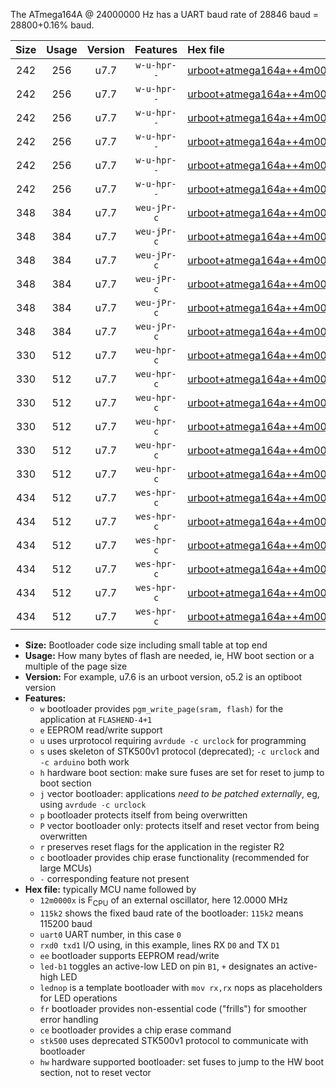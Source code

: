 The ATmega164A @ 24000000 Hz has a UART baud rate of 28846 baud = 28800+0.16% baud.

|Size|Usage|Version|Features|Hex file|
|:-:|:-:|:-:|:-:|:--|
|242|256|u7.7|`w-u-hpr--`|[urboot+atmega164a++4m0000x++++4k8_uart0_rxd0_txd1_led+b0_fr_hw.hex](https://raw.githubusercontent.com/stefanrueger/urboot.hex/main/mcus/atmega164a/external_oscillator/fcpu++4m0000_Hz/br++++4k8_bps/urboot+atmega164a++4m0000x++++4k8_uart0_rxd0_txd1_led+b0_fr_hw.hex)|
|242|256|u7.7|`w-u-hpr--`|[urboot+atmega164a++4m0000x++++4k8_uart0_rxd0_txd1_led+b7_fr_hw.hex](https://raw.githubusercontent.com/stefanrueger/urboot.hex/main/mcus/atmega164a/external_oscillator/fcpu++4m0000_Hz/br++++4k8_bps/urboot+atmega164a++4m0000x++++4k8_uart0_rxd0_txd1_led+b7_fr_hw.hex)|
|242|256|u7.7|`w-u-hpr--`|[urboot+atmega164a++4m0000x++++4k8_uart0_rxd0_txd1_lednop_fr_hw.hex](https://raw.githubusercontent.com/stefanrueger/urboot.hex/main/mcus/atmega164a/external_oscillator/fcpu++4m0000_Hz/br++++4k8_bps/urboot+atmega164a++4m0000x++++4k8_uart0_rxd0_txd1_lednop_fr_hw.hex)|
|242|256|u7.7|`w-u-hpr--`|[urboot+atmega164a++4m0000x++++4k8_uart1_rxd2_txd3_led+b0_fr_hw.hex](https://raw.githubusercontent.com/stefanrueger/urboot.hex/main/mcus/atmega164a/external_oscillator/fcpu++4m0000_Hz/br++++4k8_bps/urboot+atmega164a++4m0000x++++4k8_uart1_rxd2_txd3_led+b0_fr_hw.hex)|
|242|256|u7.7|`w-u-hpr--`|[urboot+atmega164a++4m0000x++++4k8_uart1_rxd2_txd3_led+b7_fr_hw.hex](https://raw.githubusercontent.com/stefanrueger/urboot.hex/main/mcus/atmega164a/external_oscillator/fcpu++4m0000_Hz/br++++4k8_bps/urboot+atmega164a++4m0000x++++4k8_uart1_rxd2_txd3_led+b7_fr_hw.hex)|
|242|256|u7.7|`w-u-hpr--`|[urboot+atmega164a++4m0000x++++4k8_uart1_rxd2_txd3_lednop_fr_hw.hex](https://raw.githubusercontent.com/stefanrueger/urboot.hex/main/mcus/atmega164a/external_oscillator/fcpu++4m0000_Hz/br++++4k8_bps/urboot+atmega164a++4m0000x++++4k8_uart1_rxd2_txd3_lednop_fr_hw.hex)|
|348|384|u7.7|`weu-jPr-c`|[urboot+atmega164a++4m0000x++++4k8_uart0_rxd0_txd1_ee_led+b0_fr_ce.hex](https://raw.githubusercontent.com/stefanrueger/urboot.hex/main/mcus/atmega164a/external_oscillator/fcpu++4m0000_Hz/br++++4k8_bps/urboot+atmega164a++4m0000x++++4k8_uart0_rxd0_txd1_ee_led+b0_fr_ce.hex)|
|348|384|u7.7|`weu-jPr-c`|[urboot+atmega164a++4m0000x++++4k8_uart0_rxd0_txd1_ee_led+b7_fr_ce.hex](https://raw.githubusercontent.com/stefanrueger/urboot.hex/main/mcus/atmega164a/external_oscillator/fcpu++4m0000_Hz/br++++4k8_bps/urboot+atmega164a++4m0000x++++4k8_uart0_rxd0_txd1_ee_led+b7_fr_ce.hex)|
|348|384|u7.7|`weu-jPr-c`|[urboot+atmega164a++4m0000x++++4k8_uart0_rxd0_txd1_ee_lednop_fr_ce.hex](https://raw.githubusercontent.com/stefanrueger/urboot.hex/main/mcus/atmega164a/external_oscillator/fcpu++4m0000_Hz/br++++4k8_bps/urboot+atmega164a++4m0000x++++4k8_uart0_rxd0_txd1_ee_lednop_fr_ce.hex)|
|348|384|u7.7|`weu-jPr-c`|[urboot+atmega164a++4m0000x++++4k8_uart1_rxd2_txd3_ee_led+b0_fr_ce.hex](https://raw.githubusercontent.com/stefanrueger/urboot.hex/main/mcus/atmega164a/external_oscillator/fcpu++4m0000_Hz/br++++4k8_bps/urboot+atmega164a++4m0000x++++4k8_uart1_rxd2_txd3_ee_led+b0_fr_ce.hex)|
|348|384|u7.7|`weu-jPr-c`|[urboot+atmega164a++4m0000x++++4k8_uart1_rxd2_txd3_ee_led+b7_fr_ce.hex](https://raw.githubusercontent.com/stefanrueger/urboot.hex/main/mcus/atmega164a/external_oscillator/fcpu++4m0000_Hz/br++++4k8_bps/urboot+atmega164a++4m0000x++++4k8_uart1_rxd2_txd3_ee_led+b7_fr_ce.hex)|
|348|384|u7.7|`weu-jPr-c`|[urboot+atmega164a++4m0000x++++4k8_uart1_rxd2_txd3_ee_lednop_fr_ce.hex](https://raw.githubusercontent.com/stefanrueger/urboot.hex/main/mcus/atmega164a/external_oscillator/fcpu++4m0000_Hz/br++++4k8_bps/urboot+atmega164a++4m0000x++++4k8_uart1_rxd2_txd3_ee_lednop_fr_ce.hex)|
|330|512|u7.7|`weu-hpr-c`|[urboot+atmega164a++4m0000x++++4k8_uart0_rxd0_txd1_ee_led+b0_fr_ce_hw.hex](https://raw.githubusercontent.com/stefanrueger/urboot.hex/main/mcus/atmega164a/external_oscillator/fcpu++4m0000_Hz/br++++4k8_bps/urboot+atmega164a++4m0000x++++4k8_uart0_rxd0_txd1_ee_led+b0_fr_ce_hw.hex)|
|330|512|u7.7|`weu-hpr-c`|[urboot+atmega164a++4m0000x++++4k8_uart0_rxd0_txd1_ee_led+b7_fr_ce_hw.hex](https://raw.githubusercontent.com/stefanrueger/urboot.hex/main/mcus/atmega164a/external_oscillator/fcpu++4m0000_Hz/br++++4k8_bps/urboot+atmega164a++4m0000x++++4k8_uart0_rxd0_txd1_ee_led+b7_fr_ce_hw.hex)|
|330|512|u7.7|`weu-hpr-c`|[urboot+atmega164a++4m0000x++++4k8_uart0_rxd0_txd1_ee_lednop_fr_ce_hw.hex](https://raw.githubusercontent.com/stefanrueger/urboot.hex/main/mcus/atmega164a/external_oscillator/fcpu++4m0000_Hz/br++++4k8_bps/urboot+atmega164a++4m0000x++++4k8_uart0_rxd0_txd1_ee_lednop_fr_ce_hw.hex)|
|330|512|u7.7|`weu-hpr-c`|[urboot+atmega164a++4m0000x++++4k8_uart1_rxd2_txd3_ee_led+b0_fr_ce_hw.hex](https://raw.githubusercontent.com/stefanrueger/urboot.hex/main/mcus/atmega164a/external_oscillator/fcpu++4m0000_Hz/br++++4k8_bps/urboot+atmega164a++4m0000x++++4k8_uart1_rxd2_txd3_ee_led+b0_fr_ce_hw.hex)|
|330|512|u7.7|`weu-hpr-c`|[urboot+atmega164a++4m0000x++++4k8_uart1_rxd2_txd3_ee_led+b7_fr_ce_hw.hex](https://raw.githubusercontent.com/stefanrueger/urboot.hex/main/mcus/atmega164a/external_oscillator/fcpu++4m0000_Hz/br++++4k8_bps/urboot+atmega164a++4m0000x++++4k8_uart1_rxd2_txd3_ee_led+b7_fr_ce_hw.hex)|
|330|512|u7.7|`weu-hpr-c`|[urboot+atmega164a++4m0000x++++4k8_uart1_rxd2_txd3_ee_lednop_fr_ce_hw.hex](https://raw.githubusercontent.com/stefanrueger/urboot.hex/main/mcus/atmega164a/external_oscillator/fcpu++4m0000_Hz/br++++4k8_bps/urboot+atmega164a++4m0000x++++4k8_uart1_rxd2_txd3_ee_lednop_fr_ce_hw.hex)|
|434|512|u7.7|`wes-hpr-c`|[urboot+atmega164a++4m0000x++++4k8_uart0_rxd0_txd1_ee_led+b0_fr_ce_stk500_hw.hex](https://raw.githubusercontent.com/stefanrueger/urboot.hex/main/mcus/atmega164a/external_oscillator/fcpu++4m0000_Hz/br++++4k8_bps/urboot+atmega164a++4m0000x++++4k8_uart0_rxd0_txd1_ee_led+b0_fr_ce_stk500_hw.hex)|
|434|512|u7.7|`wes-hpr-c`|[urboot+atmega164a++4m0000x++++4k8_uart0_rxd0_txd1_ee_led+b7_fr_ce_stk500_hw.hex](https://raw.githubusercontent.com/stefanrueger/urboot.hex/main/mcus/atmega164a/external_oscillator/fcpu++4m0000_Hz/br++++4k8_bps/urboot+atmega164a++4m0000x++++4k8_uart0_rxd0_txd1_ee_led+b7_fr_ce_stk500_hw.hex)|
|434|512|u7.7|`wes-hpr-c`|[urboot+atmega164a++4m0000x++++4k8_uart0_rxd0_txd1_ee_lednop_fr_ce_stk500_hw.hex](https://raw.githubusercontent.com/stefanrueger/urboot.hex/main/mcus/atmega164a/external_oscillator/fcpu++4m0000_Hz/br++++4k8_bps/urboot+atmega164a++4m0000x++++4k8_uart0_rxd0_txd1_ee_lednop_fr_ce_stk500_hw.hex)|
|434|512|u7.7|`wes-hpr-c`|[urboot+atmega164a++4m0000x++++4k8_uart1_rxd2_txd3_ee_led+b0_fr_ce_stk500_hw.hex](https://raw.githubusercontent.com/stefanrueger/urboot.hex/main/mcus/atmega164a/external_oscillator/fcpu++4m0000_Hz/br++++4k8_bps/urboot+atmega164a++4m0000x++++4k8_uart1_rxd2_txd3_ee_led+b0_fr_ce_stk500_hw.hex)|
|434|512|u7.7|`wes-hpr-c`|[urboot+atmega164a++4m0000x++++4k8_uart1_rxd2_txd3_ee_led+b7_fr_ce_stk500_hw.hex](https://raw.githubusercontent.com/stefanrueger/urboot.hex/main/mcus/atmega164a/external_oscillator/fcpu++4m0000_Hz/br++++4k8_bps/urboot+atmega164a++4m0000x++++4k8_uart1_rxd2_txd3_ee_led+b7_fr_ce_stk500_hw.hex)|
|434|512|u7.7|`wes-hpr-c`|[urboot+atmega164a++4m0000x++++4k8_uart1_rxd2_txd3_ee_lednop_fr_ce_stk500_hw.hex](https://raw.githubusercontent.com/stefanrueger/urboot.hex/main/mcus/atmega164a/external_oscillator/fcpu++4m0000_Hz/br++++4k8_bps/urboot+atmega164a++4m0000x++++4k8_uart1_rxd2_txd3_ee_lednop_fr_ce_stk500_hw.hex)|

- **Size:** Bootloader code size including small table at top end
- **Usage:** How many bytes of flash are needed, ie, HW boot section or a multiple of the page size
- **Version:** For example, u7.6 is an urboot version, o5.2 is an optiboot version
- **Features:**
  + `w` bootloader provides `pgm_write_page(sram, flash)` for the application at `FLASHEND-4+1`
  + `e` EEPROM read/write support
  + `u` uses urprotocol requiring `avrdude -c urclock` for programming
  + `s` uses skeleton of STK500v1 protocol (deprecated); `-c urclock` and `-c arduino` both work
  + `h` hardware boot section: make sure fuses are set for reset to jump to boot section
  + `j` vector bootloader: applications *need to be patched externally*, eg, using `avrdude -c urclock`
  + `p` bootloader protects itself from being overwritten
  + `P` vector bootloader only: protects itself and reset vector from being overwritten
  + `r` preserves reset flags for the application in the register R2
  + `c` bootloader provides chip erase functionality (recommended for large MCUs)
  + `-` corresponding feature not present
- **Hex file:** typically MCU name followed by
  + `12m0000x` is F<sub>CPU</sub> of an external oscillator, here 12.0000 MHz
  + `115k2` shows the fixed baud rate of the bootloader: `115k2` means 115200 baud
  + `uart0` UART number, in this case `0`
  + `rxd0 txd1` I/O using, in this example, lines RX `D0` and TX `D1`
  + `ee` bootloader supports EEPROM read/write
  + `led-b1` toggles an active-low LED on pin `B1`, `+` designates an active-high LED
  + `lednop` is a template bootloader with `mov rx,rx` nops as placeholders for LED operations
  + `fr` bootloader provides non-essential code ("frills") for smoother error handling
  + `ce` bootloader provides a chip erase command
  + `stk500` uses deprecated STK500v1 protocol to communicate with bootloader
  + `hw` hardware supported bootloader: set fuses to jump to the HW boot section, not to reset vector

